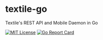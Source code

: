 # textile-go

Textile's REST API and Mobile Daemon in Go

[![MIT License](http://img.shields.io/badge/license-MIT-blue.svg?style=flat)](LICENSE) [![Go Report Card](https://goreportcard.com/badge/gitlab.com/textileio/textile-go)](https://goreportcard.com/report/gitlab.com/textileio/textile-go)
